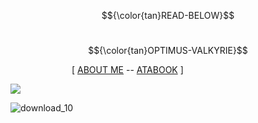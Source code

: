 $${\color{tan}READ-BELOW}$$

&emsp; &emsp; &emsp; &emsp;&emsp; &emsp; &emsp; &emsp; &emsp; &emsp;&emsp; &emsp; &emsp; &emsp; &emsp; &emsp; &emsp; &emsp; &emsp; &emsp; &emsp; &emsp; &emsp;   $${\color{tan}OPTIMUS-VALKYRIE}$$

&emsp;&emsp;&emsp;&emsp;&emsp;&emsp;&emsp;[ [ABOUT ME](https://rentry.co/syw4yav2) -- [ATABOOK](https://arabiannightz.atabook.org/) ]

![](https://komarev.com/ghpvc/?username=ELLERN4TE&color=000000&label=NIGHTSHADES&style=for-the-badge)


![download_10](https://github.com/user-attachments/assets/3735e52c-5448-4dc7-b9be-b158f1096819)
